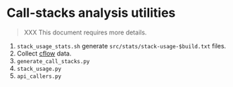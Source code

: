 # Call-stacks analysis utilities

> XXX This document requires more details.

1. `stack_usage_stats.sh` generate `src/stats/stack-usage-$build.txt` files.
2. Collect [cflow](https://savannah.gnu.org/git/?group=cflow) data.
3. `generate_call_stacks.py`
4. `stack_usage.py`
5. `api_callers.py`
